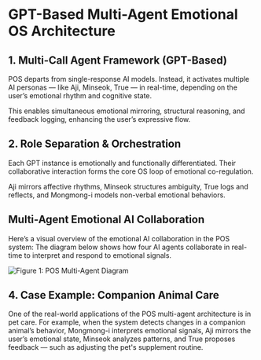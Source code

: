 # GPT-Based Multi-Agent Emotional OS Architecture

## 1. Multi-Call Agent Framework (GPT-Based)

POS departs from single-response AI models. Instead, it activates multiple AI personas — like Aji, Minseok, True — in real-time, depending on the user’s emotional rhythm and cognitive state.

This enables simultaneous emotional mirroring, structural reasoning, and feedback logging, enhancing the user’s expressive flow.

## 2. Role Separation & Orchestration

Each GPT instance is emotionally and functionally differentiated. Their collaborative interaction forms the core OS loop of emotional co-regulation.

Aji mirrors affective rhythms, Minseok structures ambiguity, True logs and reflects, and Mongmong-i models non-verbal emotional behaviors.

##  Multi-Agent Emotional AI Collaboration

Here’s a visual overview of the emotional AI collaboration in the POS system:
The diagram below shows how four AI agents collaborate in real-time to interpret and respond to emotional signals.


![Figure 1: POS Multi-Agent Diagram](../assets/multi-agent-pos-system.png)



## 4. Case Example: Companion Animal Care

One of the real-world applications of the POS multi-agent architecture is in pet care. 
For example, when the system detects changes in a companion animal’s behavior, 
Mongmong-i interprets emotional signals, Aji mirrors the user’s emotional state, 
Minseok analyzes patterns, and True proposes feedback — such as adjusting the pet's supplement routine.

